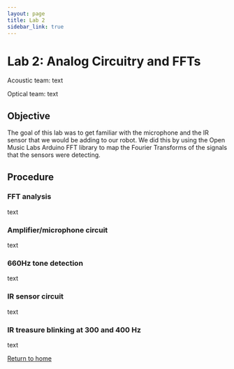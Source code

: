```yaml
---
layout: page
title: Lab 2
sidebar_link: true
---
```


# Lab 2: Analog Circuitry and FFTs
Acoustic team: text

Optical team: text


## Objective 
The goal of this lab was to get familiar with the microphone and the IR sensor that we would be adding to our robot. We did this by using the Open Music Labs Arduino FFT library to map the Fourier Transforms of the signals that the sensors were detecting.

## Procedure

### FFT analysis
text

### Amplifier/microphone circuit
text

### 660Hz tone detection
text

### IR sensor circuit
text

### IR treasure blinking at 300 and 400 Hz
text

[Return to home](https://sofyacalvin.github.io/ece3400-group3/)
